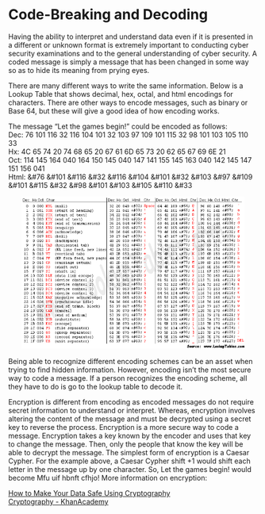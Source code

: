 # Code-Breaking and Decoding 

Having the ability to interpret and understand data even if it is presented in a different or unknown format is extremely important to conducting cyber security examinations and to the general understanding of cyber security. A coded message is simply a message that has been changed in some way so as to hide its meaning from prying eyes. <br>

There are many different ways to write the same information. Below is a Lookup Table that shows decimal, hex, octal, and html encodings for characters. There are other ways to encode messages, such as binary or Base 64, but these will give a good idea of how encoding works. <br>

The message “Let the games begin!” could be encoded as follows: <br>
Dec: 76 101 116 32 116 104 101 32 103 97 109 101 115 32 98 101 103 105 110 33 <br>
Hx: 4C 65 74 20 74 68 65 20 67 61 6D 65 73 20 62 65 67 69 6E 21 <br>
Oct: 114 145 164 040 164 150 145 040 147 141 155 145 163 040 142 145 147 151 156 041 <br>
Html: &#76 &#101 &#116 &#32 &#116 &#104 &#101 &#32 &#103 &#97 &#109 &#101 &#115 &#32 &#98 &#101 &#103 &#105 &#110 &#33 <br>

<p align="center">
<img width="450px" src="/00_Archive/images/asciiTable.png" alt="AsciiTable"/>
</p>

Being able to recognize different encoding schemes can be an asset when trying to find hidden information. However, encoding isn’t the most secure way to code a message. If a person recognizes the encoding scheme, all they have to do is go to the lookup table to decode it. <br>

Encryption is different from encoding as encoded messages do not require secret information to understand or interpret. Whereas, encryption involves altering the content of the message and must be decrypted using a secret key to reverse the process. Encryption is a more secure way to code a message. Encryption takes a key known by the encoder and uses that key to change the message. Then, only the people that know the key will be able to decrypt the message. The simplest form of encryption is a Caesar Cypher. For the example above, a Caesar Cypher shift +1 would shift each letter in the message up by one character. So, Let the games begin! would become Mfu uif hbnft cfhjo! More information on encryption: <br>

[How to Make Your Data Safe Using Cryptography](https://www.guru99.com/how-to-make-your-data-safe-using-cryptography.html) <br>
[Cryptography - KhanAcademy](https://www.khanacademy.org/computing/computer-science/cryptography) <br>
